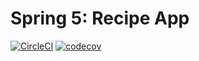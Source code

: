 # Spring 5: Recipe App

[![CircleCI](https://circleci.com/gh/dzheleznyakov/Learning-Spring5.svg?style=svg)](https://circleci.com/gh/dzheleznyakov/Learning-Spring5)
[![codecov](https://codecov.io/gh/dzheleznyakov/Learning-Spring5/branch/master/graph/badge.svg)](https://codecov.io/gh/dzheleznyakov/Learning-Spring5)
